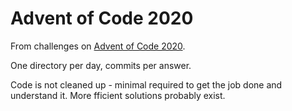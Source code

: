 # Advent of Code 2020

From challenges on [Advent of Code 2020](https://adventofcode.com/2020). 

One directory per day, commits per answer.

Code is not cleaned up - minimal required to get the job done and understand it. More fficient solutions probably exist.
